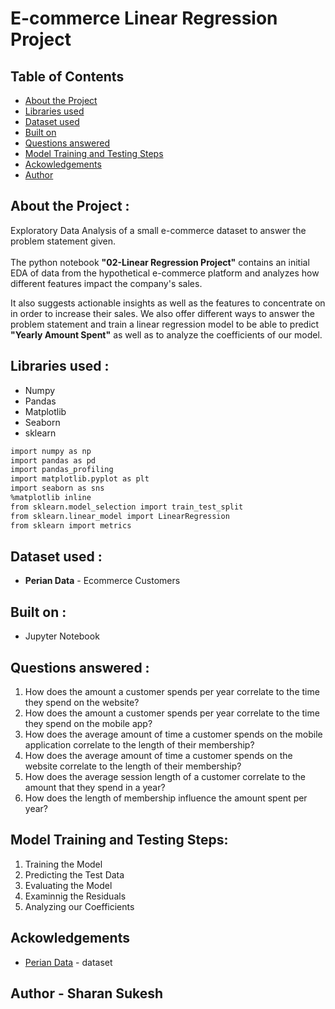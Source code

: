 
# E-commerce Linear Regression Project

<!-- TABLE OF CONTENTS -->
## Table of Contents

* [About the Project](#about-the-project)
* [Libraries used](#libraries-used)
* [Dataset used](#dataset-used)
* [Built on](#built-on)
* [Questions answered](#questions-answered)
* [Model Training and Testing Steps](#model-training-and-testing-steps)
* [Ackowledgements](#ackowledgements)
* [Author](#author)


## About the Project :
Exploratory Data Analysis of a small e-commerce dataset to answer the problem statement given.</br></br>
The python notebook __"02-Linear Regression Project"__ contains an initial EDA of data from the hypothetical e-commerce platform and analyzes how different features impact the company's sales. 

It also suggests actionable insights as well as the features to concentrate on in order to increase their sales. We also offer different ways to answer the problem statement and train a linear regression model to be able to predict __"Yearly Amount Spent"__ as well as to analyze the coefficients of our model. 

## Libraries used :
* Numpy
* Pandas
* Matplotlib
* Seaborn
* sklearn

```bash
import numpy as np                                                
import pandas as pd                                               
import pandas_profiling
import matplotlib.pyplot as plt
import seaborn as sns            
%matplotlib inline
from sklearn.model_selection import train_test_split
from sklearn.linear_model import LinearRegression 
from sklearn import metrics 
```

## Dataset used :
* __Perian Data__ - Ecommerce Customers

## Built on :
* Jupyter Notebook

## Questions answered :
1. How does the amount a customer spends per year correlate to the time they spend on the website?
2. How does the amount a customer spends per year correlate to the time they spend on the mobile app?
3. How does the average amount of time a customer spends on the mobile application correlate to the length of their membership?
4. How does the average amount of time a customer spends on the website correlate to the length of their membership?
5. How does the average session length of a customer correlate to the amount that they spend in a year?
6. How does the length of membership influence the amount spent per year?

## Model Training and Testing Steps:
1. Training the Model
2. Predicting the Test Data
3. Evaluating the Model
4. Examinnig the Residuals
5. Analyzing our Coefficients

## Ackowledgements
* <a href='http://www.pieriandata.com'>Perian Data</a> - dataset

## Author - Sharan Sukesh



